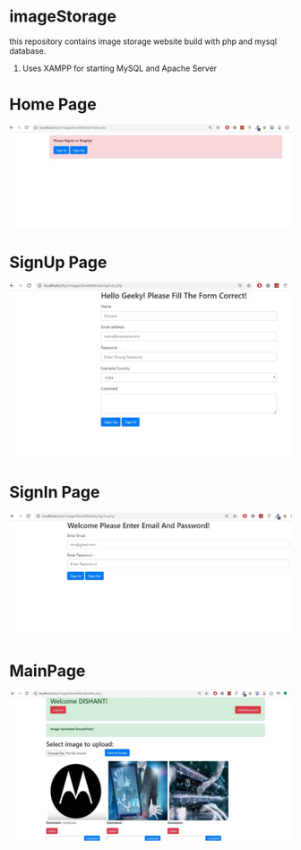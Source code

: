 # imageStorage
this repository contains image storage website build with php and mysql database.

1. Uses XAMPP for starting MySQL and Apache Server

# Home Page
![](./Home.JPG)

# SignUp Page
![](./SignUp.JPG)

# SignIn Page
 ![](./signIn.JPG)
 
# MainPage
![](./MainPage.JPG)
